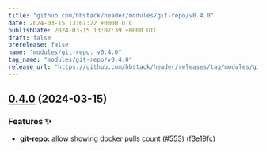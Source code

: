 ```yaml
---
title: "github.com/hbstack/header/modules/git-repo/v0.4.0"
date: 2024-03-15 13:07:22 +0000 UTC
publishDate: 2024-03-15 13:07:39 +0000 UTC
draft: false
prerelease: false
name: "modules/git-repo: v0.4.0"
tag_name: "modules/git-repo/v0.4.0"
release_url: "https://github.com/hbstack/header/releases/tag/modules/git-repo/v0.4.0"
---
```


## [0.4.0](https://github.com/hbstack/header/compare/modules/git-repo/v0.3.0...modules/git-repo/v0.4.0) (2024-03-15)


### Features ✨

* **git-repo:** allow showing docker pulls count ([#553](https://github.com/hbstack/header/issues/553)) ([f3e19fc](https://github.com/hbstack/header/commit/f3e19fcfe1e74b67a6585f93ff099fb01713ed25))
